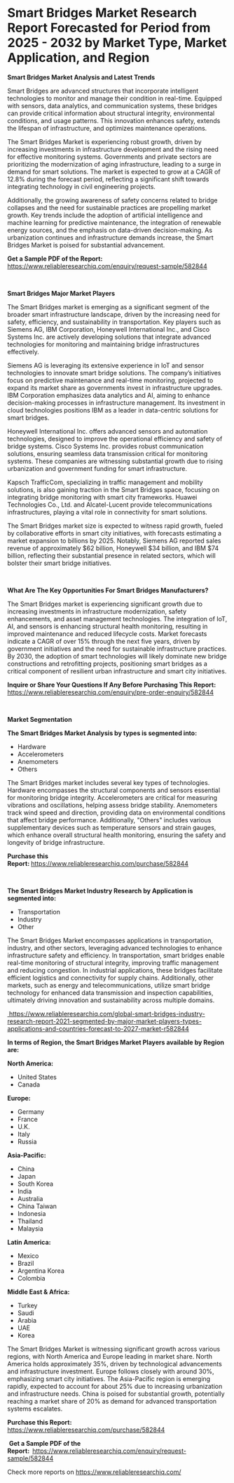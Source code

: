 <p><h1>Smart Bridges Market Research Report Forecasted for Period from 2025 -  2032 by Market Type, Market Application, and Region</h1></p><p><strong>Smart Bridges Market Analysis and Latest Trends</strong></p>
<p><p>Smart Bridges are advanced structures that incorporate intelligent technologies to monitor and manage their condition in real-time. Equipped with sensors, data analytics, and communication systems, these bridges can provide critical information about structural integrity, environmental conditions, and usage patterns. This innovation enhances safety, extends the lifespan of infrastructure, and optimizes maintenance operations.</p><p>The Smart Bridges Market is experiencing robust growth, driven by increasing investments in infrastructure development and the rising need for effective monitoring systems. Governments and private sectors are prioritizing the modernization of aging infrastructure, leading to a surge in demand for smart solutions. The market is expected to grow at a CAGR of 12.8% during the forecast period, reflecting a significant shift towards integrating technology in civil engineering projects.</p><p>Additionally, the growing awareness of safety concerns related to bridge collapses and the need for sustainable practices are propelling market growth. Key trends include the adoption of artificial intelligence and machine learning for predictive maintenance, the integration of renewable energy sources, and the emphasis on data-driven decision-making. As urbanization continues and infrastructure demands increase, the Smart Bridges Market is poised for substantial advancement.</p></p>
<p><strong>Get a Sample PDF of the Report:&nbsp;</strong> <a href="https://www.reliableresearchiq.com/enquiry/request-sample/582844?utm_campaign=3500&utm_medium=2&utm_source=Github&utm_content=ia&utm_term=23032025&utm_id=smart-bridges">https://www.reliableresearchiq.com/enquiry/request-sample/582844</a></p>
<p>&nbsp;</p>
<p><strong>Smart Bridges Major Market Players</strong></p>
<p><p>The Smart Bridges market is emerging as a significant segment of the broader smart infrastructure landscape, driven by the increasing need for safety, efficiency, and sustainability in transportation. Key players such as Siemens AG, IBM Corporation, Honeywell International Inc., and Cisco Systems Inc. are actively developing solutions that integrate advanced technologies for monitoring and maintaining bridge infrastructures effectively.</p><p>Siemens AG is leveraging its extensive experience in IoT and sensor technologies to innovate smart bridge solutions. The company’s initiatives focus on predictive maintenance and real-time monitoring, projected to expand its market share as governments invest in infrastructure upgrades. IBM Corporation emphasizes data analytics and AI, aiming to enhance decision-making processes in infrastructure management. Its investment in cloud technologies positions IBM as a leader in data-centric solutions for smart bridges.</p><p>Honeywell International Inc. offers advanced sensors and automation technologies, designed to improve the operational efficiency and safety of bridge systems. Cisco Systems Inc. provides robust communication solutions, ensuring seamless data transmission critical for monitoring systems. These companies are witnessing substantial growth due to rising urbanization and government funding for smart infrastructure.</p><p>Kapsch TrafficCom, specializing in traffic management and mobility solutions, is also gaining traction in the Smart Bridges space, focusing on integrating bridge monitoring with smart city frameworks. Huawei Technologies Co., Ltd. and Alcatel-Lucent provide telecommunications infrastructures, playing a vital role in connectivity for smart solutions.</p><p>The Smart Bridges market size is expected to witness rapid growth, fueled by collaborative efforts in smart city initiatives, with forecasts estimating a market expansion to billions by 2025. Notably, Siemens AG reported sales revenue of approximately $62 billion, Honeywell $34 billion, and IBM $74 billion, reflecting their substantial presence in related sectors, which will bolster their smart bridge initiatives.</p></p>
<p>&nbsp;</p>
<p><strong>What Are The Key Opportunities For Smart Bridges Manufacturers?</strong></p>
<p><p>The Smart Bridges market is experiencing significant growth due to increasing investments in infrastructure modernization, safety enhancements, and asset management technologies. The integration of IoT, AI, and sensors is enhancing structural health monitoring, resulting in improved maintenance and reduced lifecycle costs. Market forecasts indicate a CAGR of over 15% through the next five years, driven by government initiatives and the need for sustainable infrastructure practices. By 2030, the adoption of smart technologies will likely dominate new bridge constructions and retrofitting projects, positioning smart bridges as a critical component of resilient urban infrastructure and smart city initiatives.</p></p>
<p><strong>Inquire or Share Your Questions If Any Before Purchasing This Report:</strong> <a href="https://www.reliableresearchiq.com/enquiry/pre-order-enquiry/582844?utm_campaign=3500&utm_medium=2&utm_source=Github&utm_content=ia&utm_term=23032025&utm_id=smart-bridges">https://www.reliableresearchiq.com/enquiry/pre-order-enquiry/582844</a></p>
<p>&nbsp;</p>
<p><strong>Market Segmentation</strong></p>
<p><strong>The Smart Bridges Market Analysis by types is segmented into:</strong></p>
<p><ul><li>Hardware</li><li>Accelerometers</li><li>Anemometers</li><li>Others</li></ul></p>
<p><p>The Smart Bridges market includes several key types of technologies. Hardware encompasses the structural components and sensors essential for monitoring bridge integrity. Accelerometers are critical for measuring vibrations and oscillations, helping assess bridge stability. Anemometers track wind speed and direction, providing data on environmental conditions that affect bridge performance. Additionally, "Others" includes various supplementary devices such as temperature sensors and strain gauges, which enhance overall structural health monitoring, ensuring the safety and longevity of bridge infrastructure.</p></p>
<p><strong>Purchase this Report:&nbsp;</strong><a href="https://www.reliableresearchiq.com/purchase/582844?utm_campaign=3500&utm_medium=2&utm_source=Github&utm_content=ia&utm_term=23032025&utm_id=smart-bridges">https://www.reliableresearchiq.com/purchase/582844</a></p>
<p>&nbsp;</p>
<p><strong>The Smart Bridges Market Industry Research by Application is segmented into:</strong></p>
<p><ul><li>Transportation</li><li>Industry</li><li>Other</li></ul></p>
<p><p>The Smart Bridges Market encompasses applications in transportation, industry, and other sectors, leveraging advanced technologies to enhance infrastructure safety and efficiency. In transportation, smart bridges enable real-time monitoring of structural integrity, improving traffic management and reducing congestion. In industrial applications, these bridges facilitate efficient logistics and connectivity for supply chains. Additionally, other markets, such as energy and telecommunications, utilize smart bridge technology for enhanced data transmission and inspection capabilities, ultimately driving innovation and sustainability across multiple domains.</p></p>
<p><a href="https://www.reliableresearchiq.com/global-smart-bridges-industry-research-report-2021-segmented-by-major-market-players-types-applications-and-countries-forecast-to-2027-market-r582844?utm_campaign=3500&utm_medium=2&utm_source=Github&utm_content=ia&utm_term=23032025&utm_id=smart-bridges">&nbsp;https://www.reliableresearchiq.com/global-smart-bridges-industry-research-report-2021-segmented-by-major-market-players-types-applications-and-countries-forecast-to-2027-market-r582844</a></p>
<p><strong>In terms of Region, the Smart Bridges Market Players available by Region are:</strong></p>
<p>
    <p> <strong> North America: </strong>
        <ul>
            <li>United States</li>
            <li>Canada</li>
        </ul>
        </p> 
    <p> <strong> Europe: </strong>
        <ul>
            <li>Germany</li>
            <li>France</li>
            <li>U.K.</li>
            <li>Italy</li>
            <li>Russia</li>
        </ul>
        </p> 
    <p> <strong> Asia-Pacific: </strong>
        <ul>
            <li>China</li>
            <li>Japan</li>
            <li>South Korea</li>
            <li>India</li>
            <li>Australia</li>
            <li>China Taiwan</li>
            <li>Indonesia</li>
            <li>Thailand</li>
            <li>Malaysia</li>
        </ul>
        </p> 
    <p> <strong> Latin America: </strong>
        <ul>
            <li>Mexico</li>
            <li>Brazil</li>
            <li>Argentina Korea</li>
            <li>Colombia</li>
        </ul>
        </p> 
    <p> <strong> Middle East & Africa: </strong>
        <ul>
            <li>Turkey</li>
            <li>Saudi</li>
            <li>Arabia</li>
            <li>UAE</li>
            <li>Korea</li>
        </ul>
    </p>
    </p>
<p><p>The Smart Bridges Market is witnessing significant growth across various regions, with North America and Europe leading in market share. North America holds approximately 35%, driven by technological advancements and infrastructure investment. Europe follows closely with around 30%, emphasizing smart city initiatives. The Asia-Pacific region is emerging rapidly, expected to account for about 25% due to increasing urbanization and infrastructure needs. China is poised for substantial growth, potentially reaching a market share of 20% as demand for advanced transportation systems escalates.</p></p>
<p><strong>Purchase this Report: </strong><a href="https://www.reliableresearchiq.com/purchase/582844?utm_campaign=3500&utm_medium=2&utm_source=Github&utm_content=ia&utm_term=23032025&utm_id=smart-bridges">https://www.reliableresearchiq.com/purchase/582844</a></p>
<p>&nbsp;<strong>Get a Sample PDF of the Report:&nbsp;&nbsp;</strong><a href="https://www.reliableresearchiq.com/enquiry/request-sample/582844?utm_campaign=3500&utm_medium=2&utm_source=Github&utm_content=ia&utm_term=23032025&utm_id=smart-bridges">https://www.reliableresearchiq.com/enquiry/request-sample/582844</a></p>
<p><strong></strong></p>
<p>Check more reports on <a href="https://www.reliableresearchiq.com/?utm_campaign=3500&utm_medium=2&utm_source=Github&utm_content=ia&utm_term=23032025&utm_id=smart-bridges">https://www.reliableresearchiq.com/</a></p>